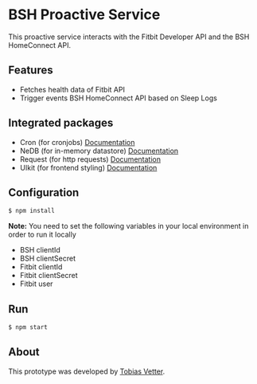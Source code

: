 BSH Proactive Service
==============

This proactive service interacts with the Fitbit Developer API and the BSH HomeConnect API.



## Features

* Fetches health data of Fitbit API
* Trigger events BSH HomeConnect API based on Sleep Logs



## Integrated packages

* Cron (for cronjobs) [Documentation](https://github.com/kelektiv/node-cronn)
* NeDB (for in-memory datastore) [Documentation](https://github.com/louischatriot/nedb)
* Request (for http requests) [Documentation](https://github.com/request/request)
* UIkit (for frontend styling) [Documentation](http://getuikit.com/docs/core.html)



## Configuration

```bash
$ npm install
```
**Note:** You need to set the following variables in your local environment in order to run it locally

* BSH clientId
* BSH clientSecret
* Fitbit clientId
* Fitbit clientSecret
* Fitbit user


## Run

```bash
$ npm start
```



## About

This prototype was developed by [Tobias Vetter](mailto:tobias.vetter@student.reutlingen-university.de).